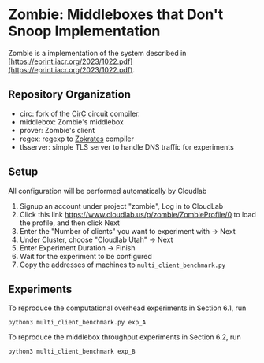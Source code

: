 # Zombie: Middleboxes that Don't Snoop Implementation

Zombie is a implementation of the system described in [https://eprint.iacr.org/2023/1022.pdf](https://eprint.iacr.org/2023/1022.pdf).

## Repository Organization

- circ: fork of the [CirC](https://github.com/circify/circ) circuit compiler.
- middlebox: Zombie's middlebox
- prover: Zombie's client
- regex: regexp to [Zokrates](https://zokrates.github.io/) compiler
- tlsserver: simple TLS server to handle DNS traffic for experiments

## Setup
All configuration will be performed automatically by Cloudlab
1. Signup an account under project "zombie", Log in to CloudLab
2. Click this link https://www.cloudlab.us/p/zombie/ZombieProfile/0 to load the profile, and then click Next
3. Enter the "Number of clients" you want to experiment with -> Next
4. Under Cluster, choose "Cloudlab Utah" -> Next
5. Enter Experiment Duration -> Finish
6. Wait for the experiment to be configured
7. Copy the addresses of machines to `multi_client_benchmark.py`

## Experiments
To reproduce the computational overhead experiments in Section 6.1, run
```
python3 multi_client_benchmark.py exp_A
```

To reproduce the middlebox throughput experiments in Section 6.2, run
```
python3 multi_client_benchmark exp_B
```